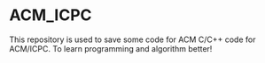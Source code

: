 # ACM_ICPC
This repository is used to save some code for ACM C/C++ code for ACM/ICPC. To learn programming and algorithm better!
